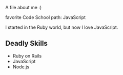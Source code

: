 A file about me :)

favorite Code School path: JavaScript

I started in the Ruby world, but now I love JavaScript.

## Deadly Skills

* Ruby on Rails
* JavaScript
* Node.js
